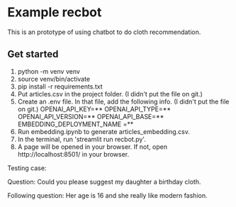 # Example recbot

This is an prototype of using chatbot to do cloth recommendation.

## Get started

1. python -m venv venv
2. source venv/bin/activate
3. pip install -r requirements.txt
4. Put articles.csv in the project folder. (I didn't put the file on git.)
5. Create an .env file. In that file, add the following info. (I didn't put the file on git.)
    OPENAI_API_KEY=**
    OPENAI_API_TYPE=**
    OPENAI_API_VERSION=**
    OPENAI_API_BASE=**
    EMBEDDING_DEPLOYMENT_NAME =**
6. Run embedding.ipynb to generate articles_embedding.csv.
7. In the terminal, run 'streamlit run recbot.py'.
8. A page will be opened in your browser. If not, open http://localhost:8501/ in your browser.



Testing case:

Question: Could you please suggest my daughter a birthday cloth.

Following question: Her age is 16 and she really like modern fashion.